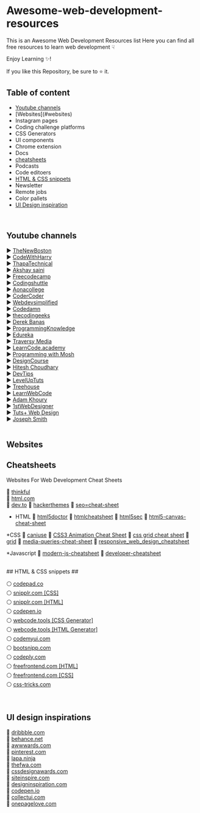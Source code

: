# Awesome-web-development-resources
This is an Awesome Web Development Resources list Here you can find all free resources to learn web development &#9759;

Enjoy Learning :sparkles:!

If you like this Repository, be sure to :star: it.
<br>
## Table of content ##
* [Youtube channels](#youtube-channels)
* [Websites[(#websites)
* Instagram pages
* Coding challenge platforms
* CSS Generators
* UI components
* Chrome extension
* Docs
* [cheatsheets](#cheatsheets)
* Podcasts
* Code editoers
* [HTML & CSS snippets](#html-&-css-snippets)
* Newsletter
* Remote jobs
* Color pallets
* [UI Design inspiration](#ui-design-inspirations)
<br>

## Youtube channels ##

▶ [TheNewBoston](https://www.youtube.com/user/thenewboston/videos)<br>
▶ [CodeWithHarry](https://www.youtube.com/@CodeWithHarry)<br>
▶ [ThapaTechnical](https://www.youtube.com/@ThapaTechnical)<br>
▶ [Akshay saini](https://www.youtube.com/@akshaymarch7)<br>
▶ [Freecodecamp](https://www.youtube.com/@freecodecamp)<br>
▶ [Codingshuttle](https://www.youtube.com/@codingshuttle)<br>
▶ [Aonacollege](https://www.youtube.com/@ApnaCollegeOfficial)<br>
▶ [CoderCoder](https://www.youtube.com/@TheCoderCoder)<br>
▶ [Webdevsimplified](https://www.youtube.com/@WebDevSimplified)<br>
▶ [Codedamn](https://www.youtube.com/@codedamn)<br>
▶ [thecodingeeks](https://www.youtube.com/channel/UCOew9K0-BxFKHHRyEMeoFxg)<br>
▶ [Derek Banas](https://www.youtube.com/user/derekbanas)<br>
▶ [ProgrammingKnowledge](https://www.youtube.com/channel/UCs6nmQViDpUw0nuIx9c_WvA)<br>
▶ [Edureka](https://www.youtube.com/user/edurekaIN)<br>
▶ [Traversy Media](https://www.youtube.com/user/TechGuyWeb)<br>
▶ [LearnCode.academy](https://www.youtube.com/user/learncodeacademy/videos)<br>
▶ [Programming with Mosh](https://www.youtube.com/user/programmingwithmosh)<br>
▶ [DesignCourse](https://www.youtube.com/channel/UCVyRiMvfUNMA1UPlDPzG5Ow)<br>
▶ [Hitesh Choudhary](https://www.youtube.com/user/hiteshitube)<br>
▶ [DevTips](https://www.youtube.com/user/DevTipsForDesigners/videos)<br>
▶ [LevelUpTuts](https://www.youtube.com/user/LevelUpTuts)<br>
▶ [Treehouse](https://www.youtube.com/user/gotreehouse)<br>
▶ [LearnWebCode](https://www.youtube.com/user/LearnWebCode)<br>
▶ [Adam Khoury](https://www.youtube.com/user/flashbuilding)<br>
▶ [1stWebDesigner](https://www.youtube.com/user/1stwebdesigner/videos)<br>
▶ [Tuts+ Web Design](https://www.youtube.com/user/webdesigntutsplus/videos)<br>
▶ [Joseph Smith](https://www.youtube.com/user/TheHelpingDevelop)<br>
<br>

## Websites ##

<!-- Useful websites to practice your Web Development skills
👇👇

1. HTML

https://www.w3schools.com/html/

2. CSS

https://www.w3schools.com/css/

https://cssbattle.dev/

3. Front End Development Libraries

https://www.freecodecamp.org/learn/front-end-development-libraries/

4. Java script

https://javascript30.com/

https://snipcart.com/blog/javascript-practice-exercises

https://www.codewars.com/collections/coding-challenges

5. React

https://t.me/webdevcoursefree/110

https://fullstackopen.com/en/part10

6. Other Resources

https://devchallenges.io/

http://codier.io/

<br>-->

## Cheatsheets ##

Websites For Web Development Cheat Sheets<br>

📃 [thinkful](https://www.thinkful.com/blog/web-developer-cheat-sheet/)<br>
📃 [html.com](https://html.com/blog/100-web-development-cheat-sheets/)<br>
📃 [dev.to](https://dev.to/haycuoilennao19/35-website-cheat-sheet-for-developer-22hk)
📃 [hackerthemes](https://hackerthemes.com/bootstrap-cheatsheet)
📃 [seo=cheat-sheet](https://moz.com/learn/seo/seo-cheat-sheet)

* HTML
📃 [html5doctor](http://html5doctor.com/element-index/)
📃 [htmlcheatsheet](https://htmlcheatsheet.com/)
📃 [html5sec](https://html5sec.org/)
📃 [html5-canvas-cheat-sheet](https://simon.html5.org/dump/html5-canvas-cheat-sheet.html)


*CSS
📃 [caniuse](https://caniuse.com/)
📃 [CSS3 Animation Cheat Sheet](http://www.justinaguilar.com/animations/)
📃 [css grid cheat sheet](https://alialaa.github.io/css-grid-cheat-sheet/)
📃 [grid](https://grid.malven.co/)
📃 [media-queries-cheat-sheet](https://mac-blog.org.ua/css-3-media-queries-cheat-sheet/)
📃 [responsive_web_design_cheatsheet](https://uxpin.s3.amazonaws.com/responsive_web_design_cheatsheet.pdf)

*Javascript
📃 [modern-js-cheatsheet](https://mbeaudru.github.io/modern-js-cheatsheet/)
📃 [developer-cheatsheet](http://www.developer-cheatsheets.com/)

<br>
## HTML & CSS snippets ##

⚪ [codepad.co](https://codepad.co/snippets?sortBy=popular&filterTime=all&languages%5B%5D=180&languages%5B%5D=188&languages%5B%5D=223)<br>
⚪ [snipplr.com [CSS]](https://snipplr.com/popular?language=css)<br>
⚪ [snipplr.com [HTML]](https://snipplr.com/popular?language=html)<br>
⚪ [codepen.io](https://codepen.io/search/pens?q=html)<br>
⚪ [webcode.tools [CSS Generator]](https://webcode.tools/generators/css)<br>
⚪ [webcode.tools [HTML Generator]](https://webcode.tools/generators/html)<br>
⚪ [codemyui.com](https://codemyui.com/)<br>
⚪ [bootsnipp.com](https://bootsnipp.com/)<br> 
⚪ [codeply.com](https://www.codeply.com/)<br>
⚪ [freefrontend.com [HTML]](https://freefrontend.com/html-code-examples/)<br>
⚪ [freefrontend.com [CSS]](https://freefrontend.com/css-code-examples/)<br>
⚪ [css-tricks.com](https://css-tricks.com/)<br>


<br> 

## UI design inspirations ##

🎨 <a href="https://dribbble.com/">dribbble.com</a><br>
🎨 <a href="https://www.behance.net/">behance.net</a><br>
🎨 <a href="https://www.awwwards.com/">awwwards.com</a><br>
🎨 <a href="https://in.pinterest.com/">pinterest.com</a><br>
🎨 <a href="https://www.lapa.ninja/">lapa.ninja</a><br>
🎨 <a href="https://thefwa.com/">thefwa.com</a><br>
🎨 <a href="https://cssdesignawards.cpm/">cssdesignawards.com</a><br>
🎨 <a href="https://siteinspire.com/">siteinspire.com</a><br>
🎨 <a href="https://www.designspiration.com/">designinspiration.com</a><br>
🎨 <a href="https://codepen.io/">codepen.io</a><br>
🎨 <a href="https://collectui.com/">collectui.com</a><br>
🎨 <a href="https://onepagelove.com/">onepagelove.com</a><br>
